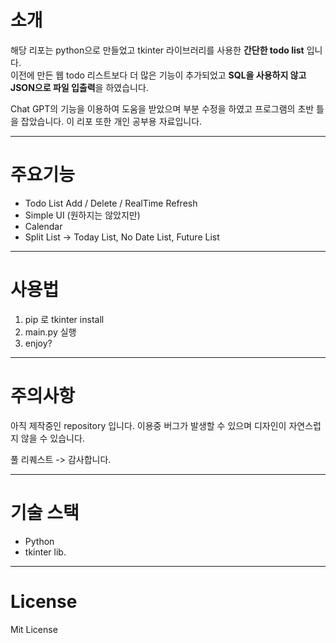 # 소개

해당 리포는 python으로 만들었고 tkinter 라이브러리를 사용한 **간단한 todo list** 입니다.  
이전에 만든 웹 todo 리스트보다 더 많은 기능이 추가되었고 **SQL을 사용하지 않고 JSON으로 파일 입출력**을 하였습니다.  

Chat GPT의 기능을 이용하여 도움을 받았으며 부분 수정을 하였고 프로그램의 초반 틀을 잡았습니다.
이 리포 또한 개인 공부용 자료입니다.

---

# 주요기능

 - Todo List Add / Delete / RealTime Refresh
 - Simple UI (원하지는 않았지만)
 - Calendar
 - Split List -> Today List, No Date List, Future List

---

# 사용법

1. pip 로 tkinter install
2. main.py 실행
3. enjoy?

---

# 주의사항

아직 제작중인 repository 입니다.
이용중 버그가 발생할 수 있으며 디자인이 자연스럽지 않을 수 있습니다.

풀 리퀘스트 -> 감사합니다.

---

# 기술 스택

 - Python
 - tkinter lib.

---

# License

Mit License
